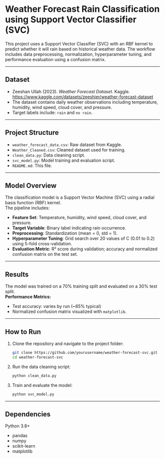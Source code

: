 # Weather Forecast Rain Classification using Support Vector Classifier (SVC)

This project uses a Support Vector Classifier (SVC) with an RBF kernel to predict whether it will rain based on historical weather data. The workflow includes data preprocessing, normalization, hyperparameter tuning, and performance evaluation using a confusion matrix.

---

## Dataset

- Zeeshan Ullah (2023). *Weather Forecast Dataset*. Kaggle. https://www.kaggle.com/datasets/zeeshier/weather-forecast-dataset  
- The dataset contains daily weather observations including temperature, humidity, wind speed, cloud cover, and pressure.
- Target labels include: `rain` and `no rain`.

---

## Project Structure

- `weather_forecast_data.csv`: Raw dataset from Kaggle.
- `Weather_Cleaned.csv`: Cleaned dataset used for training.
- `clean_data.py`: Data cleaning script.
- `svc_model.py`: Model training and evaluation script.
- `README.md`: This file.

---

## Model Overview

The classification model is a Support Vector Machine (SVC) using a radial basis function (RBF) kernel.  
The pipeline includes:

- **Feature Set**: Temperature, humidity, wind speed, cloud cover, and pressure.
- **Target Variable**: Binary label indicating rain occurrence.
- **Preprocessing**: Standardization (mean = 0, std = 1).
- **Hyperparameter Tuning**: Grid search over 20 values of C (0.01 to 0.2) using 5-fold cross-validation.
- **Evaluation Metric**: R² score during validation; accuracy and normalized confusion matrix on the test set.

---

## Results

The model was trained on a 70% training split and evaluated on a 30% test split.  
**Performance Metrics:**
- Test accuracy: varies by run (~85% typical)
- Normalized confusion matrix visualized with `matplotlib`.

---

## How to Run

1. Clone the repository and navigate to the project folder:
   ```bash
   git clone https://github.com/yourusername/weather-forecast-svc.git
   cd weather-forecast-svc
2. Run the data cleaning script:
   ```bash
   python clean_data.py
3. Train and evaluate the model:
   ```bash
   python svc_model.py

---

## Dependencies
Python 3.8+
- pandas
- numpy
- scikit-learn
- matplotlib
